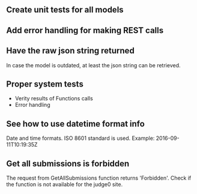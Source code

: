 ## Create unit tests for all models

## Add error handling for making REST calls

## Have the raw json string returned
In case the model is outdated, at least the json string can be retrieved.

## Proper system tests

- Verity results of Functions calls
- Error handling

## See how to use datetime format info
Date and time formats.
ISO 8601 standard is used.
Example: 2016-09-11T10:19:35Z

## Get all submissions is forbidden
The request from GetAllSubmissions function returns 'Forbidden'.
Check if the function is not available for the judge0 site.

